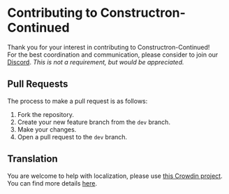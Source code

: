 # Contributing to Constructron-Continued

Thank you for your interest in contributing to Constructron-Continued!\
For the best coordination and communication, please consider to join our [Discord](https://discord.gg/m9TDSsH3u2). _This is not a requirement, but would be appreciated._

## Pull Requests

The process to make a pull request is as follows:

1. Fork the repository.
2. Create your new feature branch from the `dev` branch.
3. Make your changes.
4. Open a pull request to the `dev` branch.

## Translation

You are welcome to help with localization, please use [this Crowdin project](https://crowdin.com/project/factorio-mods-localization). You can find more details [here](https://github.com/dima74/factorio-mods-localization#how-to-translate-using-crowdin).